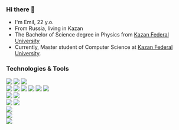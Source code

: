 ### Hi there 👋

<!--
**zero80517/zero80517** is a ✨ _special_ ✨ repository because its `README.md` (this file) appears on your GitHub profile.

Here are some ideas to get you started:

- 🔭 I’m currently working on ...
- 🌱 I’m currently learning ...
- 👯 I’m looking to collaborate on ...
- 🤔 I’m looking for help with ...
- 💬 Ask me about ...
- 📫 How to reach me: ...
- 😄 Pronouns: ...
- ⚡ Fun fact: ...
-->

- I'm Emil, 22 y.o.
- From Russia, living in Kazan
- The Bachelor of Science degree in Physics from [Kazan Federal University](https://kpfu.ru/)
- Currently, Master student of Computer Science at [Kazan Federal University](https://kpfu.ru/).

### Technologies & Tools

<p>
    <img src="https://img.shields.io/badge/OS-Windows-0078D6?logo=windows&style=flat&logoColor=white"/>
    <img src="https://img.shields.io/badge/-Ubuntu-E95420?logo=ubuntu&style=flat&logoColor=white"/>
    <img src="https://img.shields.io/badge/-Debian-A80030?logo=debian&style=flat&logoColor=white"/>
    <br>
    <img src="https://img.shields.io/badge/Code-C++-00599C?logo=cplusplus&style=flat&logoColor=white"/>
    <img src="https://img.shields.io/badge/-C Sharp-239120?logo=csharp&style=flat&logoColor=white"/>
    <img src="https://img.shields.io/badge/-Python-3776AB?logo=python&style=flat&logoColor=white"/>
    <img src="https://img.shields.io/badge/-JavaScript-F7DF1E?logo=javascript&style=flat&logoColor=white"/>
    <img src="https://img.shields.io/badge/-HTML5-E34F26?logo=HTML5&style=flat&logoColor=white"/>
    <img src="https://img.shields.io/badge/-CUDA-76B900?logo=nvidia&style=flat&logoColor=white"/>
    <br>
    <img src="https://img.shields.io/badge/Editor-Visual Studio-5C2D91?logo=visualstudio&style=flat&logoColor=white"/>
    <img src="https://img.shields.io/badge/-PyCharm-000000?logo=PyCharm&style=flat&logoColor=white"/>
    <br>
    <img src="https://img.shields.io/badge/Tools-GoogleColab-F9AB00?logo=googlecolab&style=flat&logoColor=white"/>
    <img src="https://img.shields.io/badge/-Github-181717?logo=GitHub&style=flat&logoColor=white"/>
    <br>
    <img src="https://img.shields.io/badge/Messengers-Telegram-26A5E4?logo=telegram&style=flat&logoColor=26A5E4"/>
    <br>
    <img src="https://img.shields.io/badge/Shell-Bash-4EAA25?logo=gnubash&style=flat&logoColor=white"/>
    <br>
    <img src="https://img.shields.io/badge/Cloud-Google Cloud-4285F4?logo=googlecloud&style=flat&logoColor=white"/>
</p>
